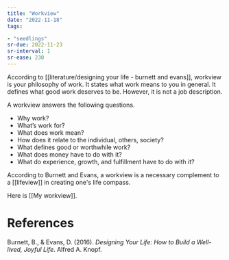 ```yaml
---
title: "Workview"
date: "2022-11-18"
tags:

- "seedlings"
sr-due: 2022-11-23
sr-interval: 1
sr-ease: 230
---
```


According to [[literature/designing your life - burnett and evans]], workview is your philosophy of work. It states what work means to you in general. It defines what good work deserves to be. However, it is not a job description.

A workview answers the following questions.

- Why work?
- What’s work for?
- What does work mean?
- How does it relate to the individual, others, society?
- What defines good or worthwhile work?
- What does money have to do with it?
- What do experience, growth, and fulfillment have to do with it?

According to Burnett and Evans, a workview is a necessary complement to a [[lifeview]] in creating one's life compass.

Here is [[My workview]].

# References

Burnett, B., & Evans, D. (2016). _Designing Your Life: How to Build a Well-lived, Joyful Life_. Alfred A. Knopf.
